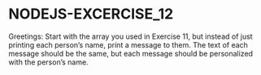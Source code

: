 # NODEJS-EXCERCISE_12
Greetings: Start with the array you used in Exercise 11, but instead of just printing each person’s  name, print a message to them. The text of each message should be the same, but each  message should be personalized with the person’s name.
